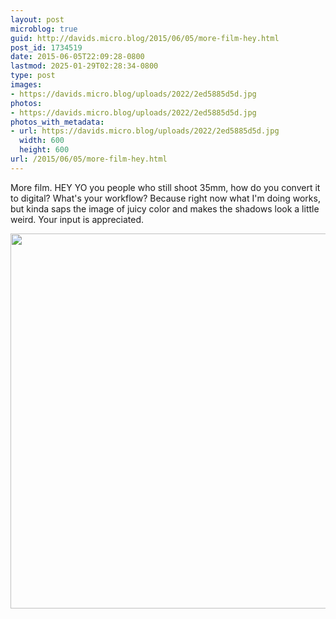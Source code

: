 ```yaml
---
layout: post
microblog: true
guid: http://davids.micro.blog/2015/06/05/more-film-hey.html
post_id: 1734519
date: 2015-06-05T22:09:28-0800
lastmod: 2025-01-29T02:28:34-0800
type: post
images:
- https://davids.micro.blog/uploads/2022/2ed5885d5d.jpg
photos:
- https://davids.micro.blog/uploads/2022/2ed5885d5d.jpg
photos_with_metadata:
- url: https://davids.micro.blog/uploads/2022/2ed5885d5d.jpg
  width: 600
  height: 600
url: /2015/06/05/more-film-hey.html
---
```

More film. HEY YO you people who still shoot 35mm, how do you convert it to digital? What's your workflow? Because right now what I'm doing works, but kinda saps the image of juicy color and makes the shadows look a little weird. Your input is appreciated.

<img src="/uploads/2022/2ed5885d5d.jpg" width="600" height="600" alt="">
